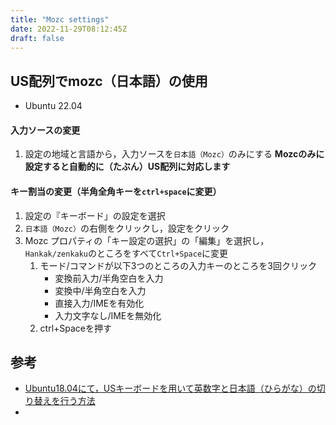 ```yaml
---
title: "Mozc settings"
date: 2022-11-29T08:12:45Z
draft: false
---
```


## US配列でmozc（日本語）の使用
- Ubuntu 22.04

#### 入力ソースの変更
1. 設定の地域と言語から，入力ソースを`日本語（Mozc）`のみにする
**Mozcのみに設定すると自動的に（たぶん）US配列に対応します**

#### キー割当の変更（半角全角キーを`ctrl+space`に変更）
1. 設定の『キーボード」の設定を選択
1. `日本語（Mozc）`の右側をクリックし，設定をクリック
1. Mozc プロパティの「キー設定の選択」の「編集」を選択し，`Hankak/zenkaku`のところをすべて`Ctrl+Space`に変更
    1.  モード/コマンドが以下3つのところの入力キーのところを3回クリック
        - 変換前入力/半角空白を入力
        - 変換中/半角空白を入力
        - 直接入力/IMEを有効化
        - 入力文字なし/IMEを無効化
    1.  ctrl+Spaceを押す

## 参考
- [Ubuntu18.04にて，USキーボードを用いて英数字と日本語（ひらがな）の切り替えを行う方法](https://magidropack.hatenablog.com/entry/2019/01/05/174048)
- 